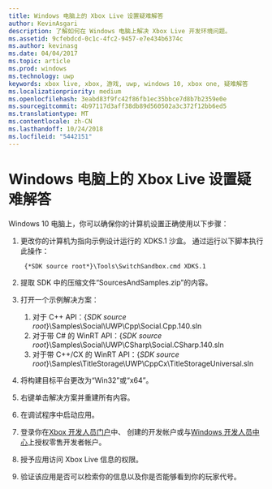 ```yaml
---
title: Windows 电脑上的 Xbox Live 设置疑难解答
author: KevinAsgari
description: 了解如何在 Windows 电脑上解决 Xbox Live 开发环境问题。
ms.assetid: 9cfebdcd-0c1c-4fc2-9457-e7e434b6374c
ms.author: kevinasg
ms.date: 04/04/2017
ms.topic: article
ms.prod: windows
ms.technology: uwp
keywords: xbox live, xbox, 游戏, uwp, windows 10, xbox one, 疑难解答
ms.localizationpriority: medium
ms.openlocfilehash: 3eabd83f9fc42f86fb1ec35bbce7d8b7b2359e0e
ms.sourcegitcommit: 4b97117d3aff38db89d560502a3c372f12bb6ed5
ms.translationtype: MT
ms.contentlocale: zh-CN
ms.lasthandoff: 10/24/2018
ms.locfileid: "5442151"
---
```

# <a name="troubleshooting-xbox-live-setup-on-windows-pc"></a>Windows 电脑上的 Xbox Live 设置疑难解答

Windows 10 电脑上，你可以确保你的计算机设置正确使用以下步骤：

1. 更改你的计算机为指向示例设计运行的 XDKS.1 沙盒。  通过运行以下脚本执行此操作：

        {*SDK source root*}\Tools\SwitchSandbox.cmd XDKS.1

1. 提取 SDK 中的压缩文件“SourcesAndSamples.zip”的内容。
1. 打开一个示例解决方案：
    1. 对于 C++ API：{*SDK source root*}\Samples\Social\UWP\Cpp\Social.Cpp.140.sln
    1. 对于带 C# 的 WinRT API：{*SDK source root*}\Samples\Social\UWP\CSharp\Social.CSharp.140.sln
    1. 对于带 C++/CX 的 WinRT API：{*SDK source root*}\Samples\TitleStorage\UWP\CppCx\TitleStorageUniversal.sln
1. 将构建目标平台更改为“Win32”或“x64”。
1. 右键单击解决方案并重建所有内容。
1. 在调试程序中启动应用。
1. 登录你在[Xbox 开发人员门户](https://xdp.xboxlive.com)中、 创建的开发帐户或与[Windows 开发人员中心](https://developer.microsoft.com/dashboard/windows/overview)上授权零售开发者帐户。
1. 授予应用访问 Xbox Live 信息的权限。
1. 验证该应用是否可以检索你的信息以及你是否能够看到你的玩家代号。